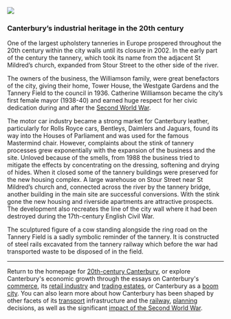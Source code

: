 <html><head></head><body><a href="https://dev.visual-essays.app"><img src="https://dev-visual-essays.netlify.app/images/ve-button.png"/></a>
<param author="Richard Maltby" banner="https://stor.artstor.org/stor/c35dcc83-8c83-4e82-8a7e-0d012287b919" layout="vtl" title="20th-Century Canterbury: Industrial" ve-config=""/>

<param aliases="Canterbury" eid="Q29303" ve-entity=""/>
<param aliases="St Mildred" eid="Q17529474" ve-entity=""/>
<param aliases="tannery" eid="Q3515239" ve-entity=""/>
<param aliases="mayor" eid="Q20089350" ve-entity=""/>
<param aliases="Houses of Parliament" eid="Q62408" ve-entity=""/>
<param aliases="Catherine Williamson" eid="Q28921788" ve-entity=""/>
<param aliases="Tower House" eid="Q26534635" ve-entity=""/>

### Canterbury’s industrial heritage in the 20th century

One of the largest upholstery tanneries in Europe prospered throughout the 20th century within the city walls until its closure in 2002. In the early part of the century the tannery, which took its name from the adjacent St Mildred’s church, expanded from Stour Street to the other side of the river.
<param manifest="https://iiif.juncture-digital.org/wc:1920px-St_Mildred%27s_Church_-_panoramio_-_Jean_Marc_Gfp.jpg/manifest.json" ve-image-v2/>
<param center="Q17529474" ve-map="" zoom="15"/>

The owners of the business, the Williamson family, were great benefactors of the city, giving their home, Tower House, the Westgate Gardens and the Tannery Field to the council in 1936. Catherine Williamson became the city’s first female mayor (1938-40) and earned huge respect for her civic dedication during and after the [Second World War](/canterbury/20c-canterbury-ww2).
<param manifest="https://iiif.juncture-digital.org/wc:Westgate_Gardens_5.JPG/manifest.json" ve-image-v2/>
<param center="Q26534635" ve-map="" zoom="15"/>

The motor car industry became a strong market for Canterbury leather, particularly for Rolls Royce cars, Bentleys, Daimlers and Jaguars, found its way into the Houses of Parliament and was used for the famous Mastermind chair. However, complaints about the stink of tannery processes grew exponentially with the expansion of the business and the site. Unloved because of the smells, from 1988 the business tried to mitigate the effects by concentrating on the dressing, softening and drying of hides. When it closed some of the tannery buildings were preserved for the new housing complex. A large warehouse on Stour Street near St Mildred’s church and, connected across the river by the tannery bridge, another building in the main site are successful conversions. With the stink gone the new housing and riverside apartments are attractive prospects. The development also recreates the line of the city wall where it had been destroyed during the 17th-century English Civil War.
<param center="Q17529474" ve-map="" zoom="16"/>

The sculptured figure of a cow standing alongside the ring road on the Tannery Field is a sadly symbolic reminder of the tannery. It is constructed of steel rails excavated from the tannery railway which before the war had transported waste to be disposed of in the field.
<param attribution="Martin Crowther, by kind permission" label="Tannery Field bull" url="https://stor.artstor.org/stor/c2a24edf-49f6-48fd-9c29-11731fb15d16" ve-image=""/>
<param attribution="Martin Crowther, by kind permission" label="Tannery Field bull" url="https://stor.artstor.org/stor/40ca319d-06b9-453b-8435-5cb7cf2a7946" ve-image=""/>

***

Return to the homepage for [20th-century Canterbury](/canterbury/20c-canterbury-home), or explore Canterbury's economic growth through the essays on Canterbury's [commerce](/canterbury/20c-canterbury-commerce), its [retail industry](/canterbury/20c-canterbury-retail-store) and [trading estates](/canterbury/20c-canterbury-trading-estates), or Canterbury as a [boom city](/canterbury/20c-canterbury-boom-city). You can also learn more about how Canterbury has been shaped by other facets of its [transport](/canterbury/20c-canterbury-transport) infrastructure and the [railway](canterbury/20c-canterbury-railway), [planning](/canterbury/20c-canterbury-planning) decisions, as well as the significant [impact of the Second World War](/canterbury/20c-canterbury-ww2).
<param manifest="https://iiif.juncture-digital.org/wc:1557px-Canterbury_Cathedral_-_Portal_Nave_Cross-spire.jpeg/manifest.json" ve-image-v2/> 
</body></html>